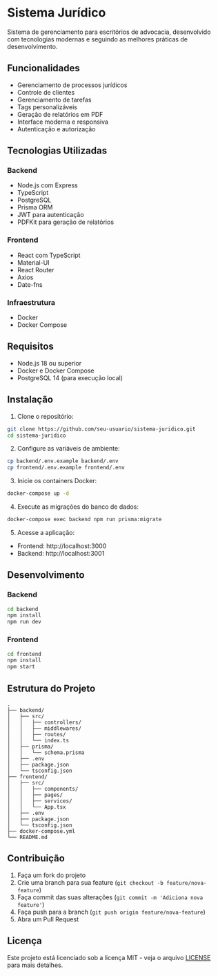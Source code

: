 # Sistema Jurídico

Sistema de gerenciamento para escritórios de advocacia, desenvolvido com tecnologias modernas e seguindo as melhores práticas de desenvolvimento.

## Funcionalidades

- Gerenciamento de processos jurídicos
- Controle de clientes
- Gerenciamento de tarefas
- Tags personalizáveis
- Geração de relatórios em PDF
- Interface moderna e responsiva
- Autenticação e autorização

## Tecnologias Utilizadas

### Backend
- Node.js com Express
- TypeScript
- PostgreSQL
- Prisma ORM
- JWT para autenticação
- PDFKit para geração de relatórios

### Frontend
- React com TypeScript
- Material-UI
- React Router
- Axios
- Date-fns

### Infraestrutura
- Docker
- Docker Compose

## Requisitos

- Node.js 18 ou superior
- Docker e Docker Compose
- PostgreSQL 14 (para execução local)

## Instalação

1. Clone o repositório:
```bash
git clone https://github.com/seu-usuario/sistema-juridico.git
cd sistema-juridico
```

2. Configure as variáveis de ambiente:
```bash
cp backend/.env.example backend/.env
cp frontend/.env.example frontend/.env
```

3. Inicie os containers Docker:
```bash
docker-compose up -d
```

4. Execute as migrações do banco de dados:
```bash
docker-compose exec backend npm run prisma:migrate
```

5. Acesse a aplicação:
- Frontend: http://localhost:3000
- Backend: http://localhost:3001

## Desenvolvimento

### Backend
```bash
cd backend
npm install
npm run dev
```

### Frontend
```bash
cd frontend
npm install
npm start
```

## Estrutura do Projeto

```
.
├── backend/
│   ├── src/
│   │   ├── controllers/
│   │   ├── middlewares/
│   │   ├── routes/
│   │   └── index.ts
│   ├── prisma/
│   │   └── schema.prisma
│   ├── .env
│   ├── package.json
│   └── tsconfig.json
├── frontend/
│   ├── src/
│   │   ├── components/
│   │   ├── pages/
│   │   ├── services/
│   │   └── App.tsx
│   ├── .env
│   ├── package.json
│   └── tsconfig.json
├── docker-compose.yml
└── README.md
```

## Contribuição

1. Faça um fork do projeto
2. Crie uma branch para sua feature (`git checkout -b feature/nova-feature`)
3. Faça commit das suas alterações (`git commit -m 'Adiciona nova feature'`)
4. Faça push para a branch (`git push origin feature/nova-feature`)
5. Abra um Pull Request

## Licença

Este projeto está licenciado sob a licença MIT - veja o arquivo [LICENSE](LICENSE) para mais detalhes. 